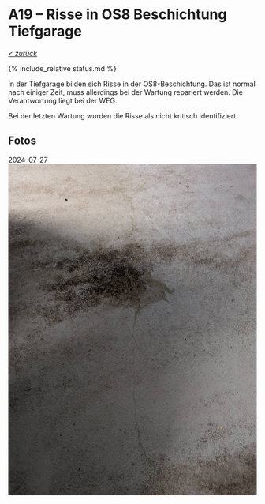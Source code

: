 # A19 &ndash; Risse in OS8 Beschichtung Tiefgarage

_[&lt; zurück](../../index.md)_

{% include_relative status.md %}

In der Tiefgarage bilden sich Risse in der OS8-Beschichtung.
Das ist normal nach einiger Zeit, muss allerdings bei der Wartung
repariert werden. Die Verantwortung liegt bei der WEG.

Bei der letzten Wartung wurden die Risse als nicht kritisch
identifiziert.

## Fotos

2024-07-27
![](20240727_131728586_small.jpg)